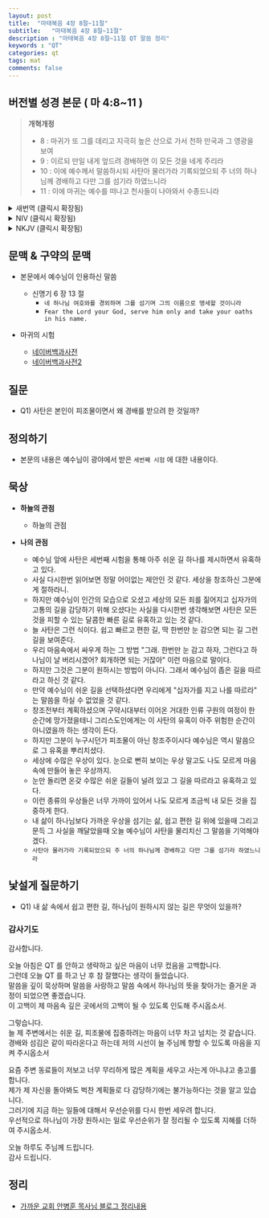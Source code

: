 ```yaml
---
layout: post
title:  "마태복음 4장 8절~11절"
subtitle:   "마태복음 4장 8절~11절"
description : "마태복음 4장 8절~11절 QT 말씀 정리"
keywords : "QT"
categories: qt
tags: mat
comments: false
---
```


## 버전별 성경 본문 ( 마 4:8~11 )

> **개혁개정**
>* 8 : 마귀가 또 그를 데리고 지극히 높은 산으로 가서 천하 만국과 그 영광을 보여
>* 9 : 이르되 만일 내게 엎드려 경배하면 이 모든 것을 네게 주리라
>* 10 : 이에 예수께서 말씀하시되 사탄아 물러가라 기록되었으되 주 너의 하나님께 경배하고 다만 그를 섬기라 하였느니라
>* 11 : 이에 마귀는 예수를 떠나고 천사들이 나아와서 수종드니라

<details>
<summary> 새번역 (클릭시 확장됨)</summary>
<div markdown="1">

>* 8 : 또다시 악마는 예수를 매우 높은 산으로 데리고 가서, 세상의 모든 나라와 그 영광을 보여주고 말하였다.
>* 9 : "네가 나에게 엎드려서 절을 하면, 이 모든 것을 네게 주겠다."
>* 10 : 그 때에 예수께서 그에게 말씀하셨다. "사탄아, 물러가라. 성경에 기록하기를 '주 너의 하나님께 경배하고, 그분만을 섬겨라' 하였다."
>* 11 : 이 때에 악마는 떠나가고, 천사들이 와서, 예수께 시중을 들었다.
</div>
</details>

<details>
<summary> NIV (클릭시 확장됨)</summary>
<div markdown="1">

>* 8 : Again, the devil took him to a very high mountain and showed him all the kingdoms of the world and their splendor.
>* 9 : “All this I will give you,” he said, “if you will bow down and worship me.”
>* 10 : Jesus said to him, “Away from me, Satan! For it is written: ‘Worship the Lord your God, and serve him only.’ ”
>* 11 : Then the devil left him, and angels came and attended him.
</div>
</details>

<details>
<summary> NKJV (클릭시 확장됨)</summary>
<div markdown="1">

>* 8 : Again, the devil took Him up on an exceedingly high mountain, and showed Him all the kingdoms of the world and their glory.
>* 9 : And he said to Him, “All these things I will give You if You will fall down and worship me.”
>* 10 : Then Jesus said to him, “Away with you, Satan! For it is written, ‘You shall worship the Lord your God, and Him only you shall serve.’ ”
>* 11 : Then the devil left Him, and behold, angels came and ministered to Him.
</div>
</details>

## 문맥 & 구약의 문맥 

* 본문에서 예수님이 인용하신 말씀
    - 신명기 6 장 13 절
        * `네 하나님 여호와를 경외하며 그를 섬기며 그의 이름으로 맹세할 것이니라` 
        * `Fear the Lord your God, serve him only and take your oaths in his name.`

* 마귀의 시험 
    - [네이버백과사전](https://terms.naver.com/entry.nhn?docId=1023610&cid=50762&categoryId=50770) 
    - [네이버백과사전2](https://terms.naver.com/entry.nhn?docId=628652&cid=50766&categoryId=50794)

## 질문 

* Q1) 사탄은 본인이 피조물이면서 왜 경배를 받으려 한 것일까?

## 정의하기

* 본문의 내용은 예수님이 광야에서 받은 `세번째 시험` 에 대한 내용이다.

## 묵상

* **하늘의 관점**  
    - 하늘의 관점
  
* **나의 관점**
    - 예수님 앞에 사탄은 세번째 시험을 통해 아주 쉬운 길 하나를 제시하면서 유혹하고 있다. 
    - 사실 다시한번 읽어보면 정말 어이없는 제안인 것 같다. 세상을 창조하신 그분에게 절하라니.
    - 하지만 예수님이 인간의 모습으로 오셨고 세상의 모든 죄를 짊어지고 십자가의 고통의 길을 감당하기 위해 오셨다는 사실을 다시한번 생각해보면 사탄은 모든 것을 피할 수 있는 달콤한 빠른 길로 유혹하고 있는 것 같다. 
    - 늘 사탄은 그런 식이다. 쉽고 빠르고 편한 길, 딱 한번만 눈 감으면 되는 길 그런 길을 보여준다.
    - 우리 마음속에서 싸우게 하는 그 방법 "그래. 한번만 눈 감고 하자, 그런다고 하나님이 날 버리시겠어? 회개하면 되는 거잖아" 이런 마음으로 말이다.
    - 하지만 그것은 그분이 원하시는 방법이 아니다. 그래서 예수님이 좁은 길을 따르라고 하신 것 같다. 
    - 만약 예수님이 쉬운 길을 선택하셨다면 우리에게 "십자가를 지고 나를 따르라" 는 말씀을 하실 수 없었을 것 같다.
    - 창조전부터 계획하셨으며 구약시대부터 이어온 거대한 인류 구원의 여정이 한순간에 망가졌을테니 그리스도인에게는 이 사탄의 유혹이 아주 위험한 순간이 아니였을까 하는 생각이 든다.  
    - 하지만 그분이 누구시던가 피조물이 아닌 창조주이시다 예수님은 역시 말씀으로 그 유혹을 뿌리치셨다.
    - 세상에 수많은 우상이 있다. 눈으로 뻔히 보이는 우상 말고도 나도 모르게 마음속에 만들어 놓은 우상까지.
    - 눈만 돌리면 온갖 수많은 쉬운 길들이 널려 있고 그 길을 따르라고 유혹하고 있다.
    - 이런 종류의 우상들은 너무 가까이 있어서 나도 모르게 조금씩 내 모든 것을 집중하게 한다. 
    - 내 삶이 하나님보다 가까운 우상을 섬기는 삶, 쉽고 편한 길 위에 있을때 그리고 문득 그 사실을 깨달았을때 오늘 예수님이 사탄을 물리치신 그 말씀을 기억해야겠다.
    - `사탄아 물러가라 기록되었으되 주 너의 하나님께 경배하고 다만 그를 섬기라 하였느니라`
   

## 낯설게 질문하기

* Q1) 내 삶 속에서 쉽고 편한 길, 하나님이 원하시지 않는 길은 무엇이 있을까?

### 감사기도

감사합니다.  

오늘 아침은 QT 를 안하고 생략하고 싶은 마음이 너무 컸음을 고백합니다.  
그런데 오늘 QT 를 하고 난 후 참 잘했다는 생각이 들었습니다.  
말씀을 깊이 묵상하며 말씀을 사랑하고 말씀 속에서 하나님의 뜻을 찾아가는 즐거운 과정이 되었으면 좋겠습니다.  
이 고백이 제 마음속 깊은 곳에서의 고백이 될 수 있도록 인도해 주시옵소서.  

그렇습니다.  
늘 제 주변에서는 쉬운 길, 피조물에 집중하려는 마음이 너무 차고 넘치는 것 같습니다.  
경배와 섬김은 같이 따라온다고 하는데 저의 시선이 늘 주님께 향할 수 있도록 마음을 지켜 주시옵소서   

요즘 주변 동료들이 저보고 너무 무리하게 많은 계획을 세우고 사는게 아니냐고 충고를 합니다.   
제가 제 자신을 돌아봐도 벅찬 계획들로 다 감당하기에는 불가능하다는 것을 알고 있습니다.  
그러기에 지금 하는 일들에 대해서 우선순위를 다시 한번 세우려 합니다.  
우선적으로 하나님이 가장 원하시는 일로 우선순위가 잘 정리될 수 있도록 지혜를 더하여 주시옵소서.  

오늘 하루도 주님께 드립니다.  
감사 드립니다.  

## 정리
* [가까운 교회 안병훈 목사님 블로그 정리내용](https://blog.naver.com/tolerance2018)
